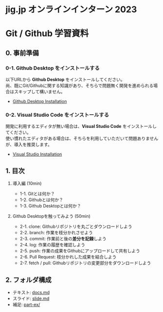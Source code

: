 # jig.jp オンラインインターン 2023
# Git / Github 学習資料

## 0. 事前準備
### 0-1. Github Desktop をインストールする

以下URLから **Github Desktop** をインストールしてください。  
尚、既にGit/Githubに関する知識があり、そちらで問題無く開発を進められる場合はスキップして構いません。

- [Github Desktop Installation](https://docs.github.com/ja/desktop/installing-and-configuring-github-desktop/installing-and-authenticating-to-github-desktop/installing-github-desktop)

### 0-2. Visual Studio Code をインストールする

開発に利用するエディタが無い場合は、**Visual Studio Code** をインストールしてください。  
使い慣れたエディタがある場合は、そちらを利用していただいて問題ありませんが、導入を推奨します。

- [Visual Studio Installation](https://code.visualstudio.com/)

## 1. 目次

1. 導入編 (10min)
    - 1-1. Gitとは何か？
    - 1-2. Githubとは何か？
    - 1-3. Github Desktopとは何か？

2. Github Desktopを触ってみよう (50min)
    - 2-1. clone: Githubリポジトリを丸ごとダウンロードしよう
    - 2-2. branch: 作業を枝分かれさせよう
    - 2-3. commit: 作業前と後の**差分を記録**しよう
    - 2-4. log: 作業の履歴を確認しよう
    - 2-5. push: 作業の成果をGithubにアップロードして共有しよう
    - 2-6. Pull Request: 枝分かれした成果を結合しよう
    - 2-7. fetch / pull: Githubリポジトリの変更部分をダウンロードしよう


## 2. フォルダ構成

- テキスト: [docs.md](https://github.com/jigintern/intern-dev-tutorial/blob/main/git-tutorial/docs.md)
- スライド: [slide.md](https://github.com/jigintern/intern-dev-tutorial/blob/main/git-tutorial/slide.md)
- 補足: [part-ex/](https://github.com/jigintern/intern-dev-tutorial/blob/main/git-tutorial/part-ex)